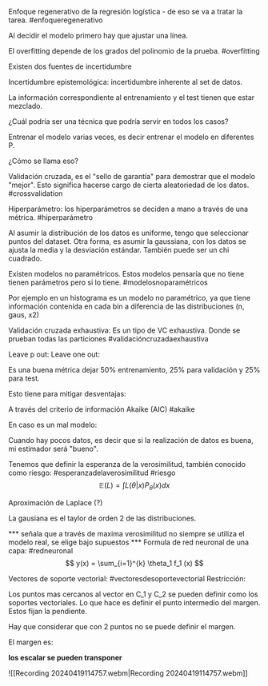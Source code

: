 Enfoque regenerativo de la regresión logística - de eso se va a tratar la tarea. #enfoqueregenerativo

Al decidir el modelo primero hay que ajustar una línea.

El overfitting depende de los grados del polinomio de la prueba. #overfitting

Existen dos fuentes de incertidumbre

Incertidumbre epistemológica: incertidumbre inherente al set de datos.

La información correspondiente al entrenamiento y el test tienen que estar mezclado.

¿Cuál podría ser una técnica que podría servir en todos los casos?

Entrenar el modelo varias veces, es decir entrenar el modelo en diferentes P.

¿Cómo se llama eso?

Validación cruzada, es el "sello de garantía" para demostrar que el modelo "mejor". Esto significa hacerse cargo de cierta aleatoriedad de los datos. #crossvalidation

Hiperparámetro: los hiperparámetros se deciden a mano a través de una métrica. #hiperparámetro

Al asumir la distribución de los datos es uniforme, tengo que seleccionar puntos del dataset.
Otra forma, es asumir la gaussiana, con los datos se ajusta la media y la desviación estándar.
También puede ser un chi cuadrado.

Existen modelos no paramétricos. Estos modelos pensaría que no tiene tienen parámetros pero si lo tiene. #modelosnoparamétricos

Por ejemplo en un histograma es un modelo no paramétrico, ya que tiene información contenida en cada bin a diferencia de las distribuciones (n, gaus, x2)

Validación cruzada exhaustiva: Es un tipo de VC exhaustiva. Donde se prueban todas las particiones #validacióncruzadaexhaustiva

Leave p out:
Leave one out:

Es una buena métrica dejar 50% entrenamiento, 25% para validación y 25% para test.

Esto tiene para mitigar desventajas:

A través del criterio de información Akaike (AIC) #akaike

En caso es un mal modelo:

Cuando hay pocos datos, es decir que si la realización de datos es buena, mi estimador será "bueno".

Tenemos que definir la esperanza de la verosimilitud, también conocido como riesgo: #esperanzadelaverosimilitud #riesgo
$$
\mathbb{E}(L) = \int L(\theta|x) P_\theta (x) dx
$$

Aproximación de Laplace (?)

La gausiana es el taylor de orden 2 de las distribuciones.

*** señala que a través de maxima verosimilitud no siempre se utiliza el modelo real, se elige bajo supuestos ***
Formula de red neuronal de una capa: #redneuronal $$
y(x) = \sum_{i=1}^{k} \theta_1 f_1 (x)
$$

Vectores de soporte vectorial: #vectoresdesoportevectorial
Restricción:

Los puntos mas cercanos al vector en C_1 y C_2 se pueden definir como los soportes vectoriales. Lo que hace es definir el punto intermedio del margen. Estos fijan la pendiente.

Hay que considerar que con 2 puntos no se puede definir el margen.

El margen es: 

**los escalar se pueden transponer**


![[Recording 20240419114757.webm|Recording 20240419114757.webm]]


